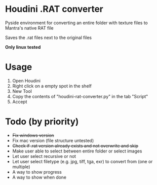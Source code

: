 # Houdini .RAT converter
Pyside environment for converting an entire folder with texture files to Mantra's native RAT file

Saves the .rat files next to the original files

**Only linux tested**
&nbsp;

# Usage
1. Open Houdini
2. Right click on a empty spot in the shelf
3. New Tool
4. Copy the contents of "houdini-rat-converter.py" in the tab "Script"
5. Accept

# Todo (by priority)
* ~~Fix windows version~~
* Fix mac version (file structure untested)
* ~~Check if .rat version already exists and not overwrite and skip~~
* Make user able to select between entire folder or select images
* Let user select recursive or not
* Let user select filetype (e.g. jpg, tiff, tga, exr) to convert from (one or multiple)
* A way to show progress
* A way to show when done
